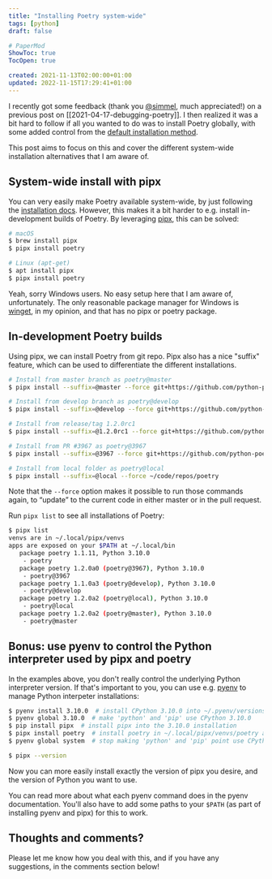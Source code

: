 ```yaml
---
title: "Installing Poetry system-wide"
tags: [python]
draft: false

# PaperMod
ShowToc: true
TocOpen: true

created: 2021-11-13T02:00:00+01:00
updated: 2022-11-15T17:29:41+01:00
---
```


I recently got some feedback (thank you [@simmel](https://github.com/simmel), much appreciated!) on a previous post on [[2021-04-17-debugging-poetry]]. I then realized it was a bit hard to follow if all you wanted to do was to install Poetry globally, with some added control from the [default installation method](https://python-poetry.org/docs/#installation).

This post aims to focus on this and cover the different system-wide installation alternatives that I am aware of.

## System-wide install with pipx

You can very easily make Poetry available system-wide, by just following the [installation docs](https://python-poetry.org/docs/#installation). However, this makes it a bit harder to e.g. install in-development builds of Poetry. By leveraging [pipx](https://github.com/pypa/pipx), this can be solved:

```bash
# macOS
$ brew install pipx
$ pipx install poetry

# Linux (apt-get)
$ apt install pipx
$ pipx install poetry
```

Yeah, sorry Windows users. No easy setup here that I am aware of, unfortunately. The only reasonable package manager for Windows is [winget](https://docs.microsoft.com/en-us/windows/package-manager/winget/), in my opinion, and that has no pipx or poetry package.

## In-development Poetry builds

Using pipx, we can install Poetry from git repo. Pipx also has a nice "suffix" feature, which can be used to differentiate the different installations.

```bash
# Install from master branch as poetry@master
$ pipx install --suffix=@master --force git+https://github.com/python-poetry/poetry.git

# Install from develop branch as poetry@develop
$ pipx install --suffix=@develop --force git+https://github.com/python-poetry/poetry.git@develop

# Install from release/tag 1.2.0rc1
$ pipx install --suffix=@1.2.0rc1 --force git+https://github.com/python-poetry/poetry.git#1.2.0rc1

# Install from PR #3967 as poetry@3967
$ pipx install --suffix=@3967 --force git+https://github.com/python-poetry/poetry.git@refs/pull/3967/head

# Install from local folder as poetry@local
$ pipx install --suffix=@local --force ~/code/repos/poetry
```

Note that the `--force` option makes it possible to run those commands again, to “update” to the current code in either master or in the pull request.

Run `pipx list` to see all installations of Poetry:

```bash
$ pipx list                                                                                              
venvs are in ~/.local/pipx/venvs
apps are exposed on your $PATH at ~/.local/bin
   package poetry 1.1.11, Python 3.10.0
    - poetry
   package poetry 1.2.0a0 (poetry@3967), Python 3.10.0
    - poetry@3967
   package poetry 1.1.0a3 (poetry@develop), Python 3.10.0
    - poetry@develop
   package poetry 1.2.0a2 (poetry@local), Python 3.10.0
    - poetry@local
   package poetry 1.2.0a2 (poetry@master), Python 3.10.0
    - poetry@master
```

## Bonus: use pyenv to control the Python interpreter used by pipx and poetry

In the examples above, you don't really control the underlying Python interpreter version. If that's important to you, you can use e.g. [pyenv](https://github.com/pyenv/pyenv) to manage Python interpeter installations:

```bash
$ pyenv install 3.10.0  # install CPython 3.10.0 into ~/.pyenv/versions/3.10.0
$ pyenv global 3.10.0  # make 'python' and 'pip' use CPython 3.10.0
$ pip install pipx  # install pipx into the 3.10.0 installation
$ pipx install poetry  # install poetry in ~/.local/pipx/venvs/poetry and its binary in ~/.local/bin/poetry
$ pyenv global system  # stop making 'python' and 'pip' point use CPython 3.10.0 and revert it back to system-default

$ pipx --version
```

Now you can more easily install exactly the version of pipx you desire, and the version of Python you want to use.

You can read more about what each pyenv command does in the pyenv documentation. You'll also have to add some paths to your `$PATH` (as part of installing pyenv and pipx) for this to work.

## Thoughts and comments?

Please let me know how you deal with this, and if you have any suggestions, in the comments section below!
